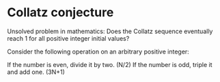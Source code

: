 # Collatz conjecture
Unsolved problem in mathematics: Does the Collatz sequence eventually reach 1 for all positive integer initial values?

Consider the following operation on an arbitrary positive integer:

If the number is even, divide it by two. (N/2)
If the number is odd, triple it and add one. (3N+1)
